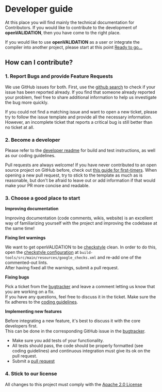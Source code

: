 # Developer guide

At this place you will find mainly the technical documentation for Contributors. If you would like to contribute to the development of **openVALIDATION**, then you have come to the right place.

If you would like to use **openVALIDATION** as a user or integrate the compiler into another project, please start at this point [Ready to go...](../../setup.md)

## How can I contribute?

### 1. Report Bugs and provide Feature Requests

We use GitHub issues for both. First, use the [github search](https://github.com/openvalidation/openvalidation/search?q=is%3Aissue&unscoped_q=is%3Aissue) to check if your issue has been reported already. If you find that someone already reported your problem, feel free to share additional information to help us investigate the bug more quickly.

If you could not find a matching issue and want to open a new ticket, please try to follow the issue template and provide all the necessary information. However, an incomplete ticket that reports a critical bug is still better than no ticket at all.

### 2. Become a developer

Please refer to the [developer readme](https://github.com/openvalidation/openvalidation/blob/master/docs/developer_readme.md) for build and test instructions, as well as our coding guidelines.

Pull requests are always welcome! If you have never contributed to an open source project on GitHub before, check out [this guide for first-timers](https://akrabat.com/the-beginners-guide-to-contributing-to-a-github-project/). When opening a new pull request, try to stick to the template as much as is reasonable, but don't be afraid to leave out or add information if that would make your PR more concise and readable.

### 3. Choose a good place to start

**Improving documentation**

Improving documentation \(code comments, wikis, website\) is an excellent way of familiarizing yourself with the project and improving the codebase at the same time!

**Fixing lint warnings**

We want to get openVALIDATION to be [checkstyle](https://checkstyle.org/) clean. In order to do this, open the [checkstyle configuration](https://github.com/openvalidation/openvalidation/blob/master/build-tools/src/main/resources/google_checks.xml) at `build-tools/src/main/resources/google_checks.xml` and re-add one of the commented-out lints.  
After having fixed all the warnings, submit a pull request.

**Fixing bugs**

Pick a ticket from the [bugtracker](https://github.com/openvalidation/openvalidation/issues) and leave a comment letting us know that you are working on a fix.  
If you have any questions, feel free to discuss it in the ticket. Make sure the fix adheres to the [coding guidelines](https://github.com/openvalidation/openvalidation/blob/master/docs/developer_readme.md).

**Implementing new features**

Before integrating a new feature, it's best to discuss it with the core developers first.  
This can be done in the corresponding GitHub issue in the [bugtracker](https://github.com/openvalidation/openvalidation/issues).

* Make sure you add tests of your functionality.
* All tests should pass, the code should be properly formatted \(see coding guidelines\) and continuous integration must give its ok on the pull request.
* Submit a [pull request](https://github.com/openvalidation/openvalidation/compare)

### 4. Stick to our license

All changes to this project must comply with the [Apache 2.0 License](https://github.com/openvalidation/openvalidation/blob/master/LICENSE.txt)

